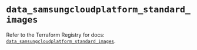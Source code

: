 # `data_samsungcloudplatform_standard_images`

Refer to the Terraform Registry for docs: [`data_samsungcloudplatform_standard_images`](https://registry.terraform.io/providers/samsungsdscloud/samsungcloudplatform/3.13.0/docs/data-sources/standard_images).

